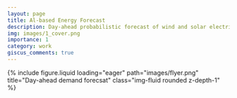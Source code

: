 ```yaml
---
layout: page
title: Al-based Energy Forecast
description: Day-ahead probabilistic forecast of wind and solar electricity generation and demand
img: images/1_cover.png
importance: 1
category: work
giscus_comments: true
---
```


{% include figure.liquid loading="eager" path="images/flyer.png" title="Day-ahead demand forecsat" class="img-fluid rounded z-depth-1" %}
